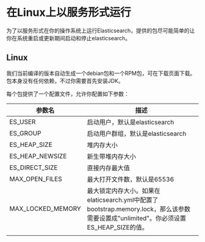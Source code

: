 # 在Linux上以服务形式运行

为了以服务形式在你的操作系统上运行Elasticsearch，提供的包尽可能简单的让你在系统重启或更新期间启动和停止elasticsearch。

## Linux

我们当前编译的版本自动生成一个debian包和一个RPM包，可在下载页面下载。包本身没有任何依赖，不过你需要首先安装JDK。

每个包提供了一个配置文件，允许你配置如下参数：

|参数名|描述|
| --- | --- |
| ES\_USER | 启动用户，默认是elasticsearch |
| ES\_GROUP | 启动用户群组，默认是elasticsearch |
| ES\_HEAP\_SIZE | 堆内存大小 |
| ES\_HEAP\_NEWSIZE | 新生带堆内存大小 |
| ES\_DIRECT\_SIZE | 直接内存最大值 |
| MAX\_OPEN\_FILES | 最大打开文件数，默认是65536 |
| MAX_LOCKED_MEMORY | 最大锁定内存大小。如果在elaticsearch.yml中配置了bootstrap.memory.lock，那么该参数需要设置成"unlimited"。你必须设置ES_HEAP_SIZE的值。 |
|  |  |

